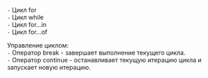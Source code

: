 
`-` Цикл for \
`-` Цикл while \
`-` Цикл for...in \
`-` Цикл for...of 

Управление циклом: \
`-` Оператор break - завершает выполнение текущего цикла. \
`-` Оператор continue - останавливает текущую итерацию цикла и запускает новую итерацию.
